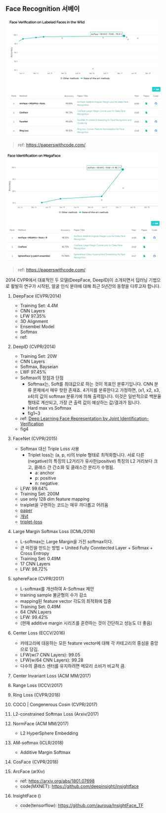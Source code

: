 ## Face Recognition 서베이

![](images/pwc_fv.png)
> ref: https://paperswithcode.com/

![](images/pwc_fi.png)
> ref: https://paperswithcode.com/

2014 CVPR에서 대표적인 두 모델(DeepFace, DeepID)이 소개되면서 딥러닝 기법으로 활발히 연구가 시작된, 얼굴 인식 분야에 대해 최근 5년간의 동향을 다루고자 합니다.

1. DeepFace (CVPR/2014)
    - Training Set: 4.4M 
    - CNN Layers
    - LFW 97.35%
    - 3D Alignment
    - Ensembel Model
    - Softmax
    - ref:
2. DeepID (CVPR/2014)
    - Training Set: 20W
    - CNN Layers
    - Softmax, Bayseian
    - LWF 97.45%
    - Softmax의 장점과 단점
      - Softmax는, Soft를 최대값으로 하는 것이 목표인 분류기입니다. CNN 분류 문제에서 매우 핫한 존재죠. 4가지를 분류한다고 가정하면, (x1, x2, x3, x4)의 값이 softmax 분류기에 의해 출력됩니다. 이것은 일반적으로 백분율 형태로 계산되고, 가장 큰 출력 값이 예상하는 값/결과가 됩니다.
      - Hard max vs Softmax
      - fig1~3
    - ref: [Deep Learning Face Representation by Joint Identification-Verification](https://papers.nips.cc/paper/5416-deep-learning-face-representation-by-joint-identification-verification)
    - fig4
3. FaceNet (CVPR/2015)
    - Softmax 대신 Triple Loss 사용
      - Triplet loss는 (a, p, n)의 triple 형태로 최적화합니다. 서로 다른(negative)의 특징의 L2거리가 유사한(positive) 특징의 L2 거리보다 크고, 클래스 간 간소화 및 클래스간 분리가 수행됨.
        - a: anchor
        - p: positive
        - n: negative
    - LFW: 99.64%
    - Training Set: 200M 
    - use only 128 dim feature mapping
    - traiplet을 구현하는 코드는 매우 까다롭고 어려움
    - [paper](https://arxiv.org/pdf/1503.03832.pdf)
    - [개념](https://kangbk0120.github.io/articles/2018-01/face-net)
    - [triplet-loss](https://omoindrot.github.io/triplet-loss)
    
4. Large Margin Softmax Loss (ICML/2016)
    - L-softmax는 Large Margin을 가진 softmax이다. 
    - 큰 마진을 만드는 방법
      = United Fully Conntected Layer + Softmax + Cross Entropy
    - Training Set: 0.49M
    - 17 CNN Layers
    - LFW: 98.72%
5. sphereFace (CVPR/2017)
    - L-softmax를 개선하여 A-Softmax 제안
    - training sample 불균형의 수가 감소
    - mapping된 feature vector 각도의 최적화에 집중
    - Training Set: 0.49M
    - 64 CNN Layers
    - LFW: 99.42%
    - (현재 additive margin 시리즈를 훈련하는 것이 간단하고 성능도 더 좋음)
6. Center Loss (ECCV/2016)
    - 카테고리에 대응하는 모든 feature vector에 대해 각 카테고리의 중심을 중앙으로 당김.
    - LFW(w/7 CNN Layers): 99.05
    - LFW(w/64 CNN Layers): 99.28
    - 다수의 클래스 센터를 유지하려면 메모리 소비가 비교적 큼.
7. Center Invariant Loss (ACM MM/2017)
8. Range Loss (ICCV/2017)
9. Ring Loss (CVPR/2018)
10. COCO | Congenerous Cosin (CVPR/2017)
11. L2-constrained Softmax Loss (Arxiv/2017)
12. NormFace (ACM MM/2017)
    - L2 HyperSphere Embedding
13. AM-softmax (ICLR/2018)
    - Additive Margin Softmax
14. CosFace (CVPR/2018)
15. ArcFace (arXiv)
    - ref: https://arxiv.org/abs/1801.07698
    - code(MXNET): https://github.com/deepinsight/insightface
16. InsightFace ()
    - code(tensorflow): https://github.com/auroua/InsightFace_TF
